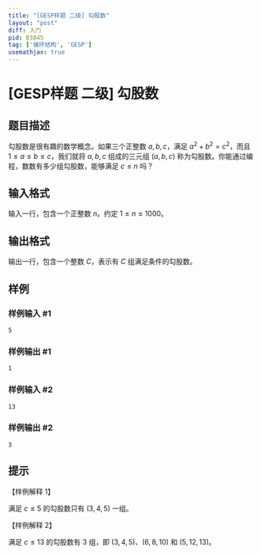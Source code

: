 ```yaml
---
title: "[GESP样题 二级] 勾股数"
layout: "post"
diff: 入门
pid: B3845
tag: ['循环结构', 'GESP']
usemathjax: true
---
```


# [GESP样题 二级] 勾股数
## 题目描述

勾股数是很有趣的数学概念。如果三个正整数 $a,b,c$，满足 $a^2+b^2=c^2$，而且 $1 \le a \le b \le c$，我们就将 $a, b, c$ 组成的三元组 $(a,b,c)$ 称为勾股数。你能通过编程，数数有多少组勾股数，能够满足 $c \le n$ 吗？
## 输入格式

输入一行，包含一个正整数 $n$。约定 $1 \le n \le 1000$。
## 输出格式

输出一行，包含一个整数 $C$，表示有 $C$ 组满足条件的勾股数。
## 样例

### 样例输入 #1
```
5
```
### 样例输出 #1
```
1
```
### 样例输入 #2
```
13
```
### 样例输出 #2
```
3
```
## 提示

【样例解释 1】

满足 $c \leq 5$ 的勾股数只有 $(3,4,5)$ 一组。

【样例解释 2】

满足 $c \le 13$ 的勾股数有 $3$ 组，即 $(3,4,5)$、$(6,8,10)$ 和 $(5,12,13)$。
